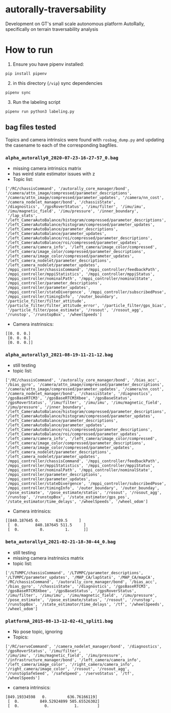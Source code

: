 # autorally-traversability
Development on GT's small scale autonomous platform AutoRally, specifically on terrain traversability analysis

# How to run

1. Ensure you have pipenv installed:

```
pip install pipenv
```

2. in this directory (`/vip`) sync dependencies

```
pipenv sync
```

3. Run the labeling script
```
pipenv run python3 labeling.py
```

## bag files tested
Topics and camera intrinsics were found with `rosbag_dump.py` and updating the casename to each of the corresponding bagfiles.

### `alpha_autorally0_2020-07-23-16-27-57_0.bag`
- missing camera intrinsics matrix
- has weird state estimator issues with z
- Topic list:
```
['/RC/chassisCommand', '/autorally_core_manager/bond', '/camera/attn_image/compressed/parameter_descriptions', 
'/camera/attn_image/compressed/parameter_updates', '/camera/nn_cost', '/camera_nodelet_manager/bond', '/chassisState', 
'/diagnostics', '/gpsRoverStatus', '/imu/filter', '/imu/imu', '/imu/magnetic_field', '/imu/pressure', '/inner_boundary',
 '/lap_stats', '/left_CameraAutoBalance/histogram/compressed/parameter_descriptions', '/left_CameraAutoBalance/histogram/compressed/parameter_updates', '/left_CameraAutoBalance/parameter_descriptions', '/left_CameraAutoBalance/parameter_updates', '/left_CameraAutoBalance/roi/compressed/parameter_descriptions', '/left_CameraAutoBalance/roi/compressed/parameter_updates', '/left_camera/camera_info', '/left_camera/image_color/compressed', '/left_camera/image_color/compressed/parameter_descriptions', '/left_camera/image_color/compressed/parameter_updates', '/left_camera_nodelet/parameter_descriptions', '/left_camera_nodelet/parameter_updates', '/mppi_controller/chassisCommand', '/mppi_controller/feedbackPath', '/mppi_controller/mppiStatistics', '/mppi_controller/mppiStatus', '/mppi_controller/nominalPath', '/mppi_controller/nominalState', '/mppi_controller/parameter_descriptions', '/mppi_controller/parameter_updates', '/mppi_controller/stateDivergence', '/mppi_controller/subscribedPose', '/mppi_controller/timingInfo', '/outer_boundary', '/particle_filter/filter_attitude', '/particle_filter/filter_attitude_error', '/particle_filter/gps_bias', 
 '/particle_filter/pose_estimate', '/rosout', '/rosout_agg', '/runstop', '/runstopBox', '/wheelSpeeds']
```
- Camera instrinsics:
``` 
[[0. 0. 0.]
 [0. 0. 0.]
 [0. 0. 0.]]

```
 
### `alpha_autorally3_2021-08-19-11-21-12.bag`
- still testing
- topic list: 
```
['/RC/chassisCommand', '/autorally_core_manager/bond', '/bias_acc', '/bias_gyro', '/camera/attn_image/compressed/parameter_descriptions', '/camera/attn_image/compressed/parameter_updates', '/camera/nn_cost', '/camera_nodelet_manager/bond', '/chassisState', '/diagnostics', '/gpsBaseRTCM3', '/gpsBaseRTCM3Xbee', '/gpsBaseStatus', '/gpsRoverStatus', '/imu/filter', '/imu/imu', '/imu/magnetic_field', '/imu/pressure', '/inner_boundary', '/left_CameraAutoBalance/histogram/compressed/parameter_descriptions', '/left_CameraAutoBalance/histogram/compressed/parameter_updates', '/left_CameraAutoBalance/parameter_descriptions', '/left_CameraAutoBalance/parameter_updates', '/left_CameraAutoBalance/roi/compressed/parameter_descriptions', '/left_CameraAutoBalance/roi/compressed/parameter_updates', '/left_camera/camera_info', '/left_camera/image_color/compressed', '/left_camera/image_color/compressed/parameter_descriptions', '/left_camera/image_color/compressed/parameter_updates', '/left_camera_nodelet/parameter_descriptions', '/left_camera_nodelet/parameter_updates', '/mppi_controller/chassisCommand', '/mppi_controller/feedbackPath', '/mppi_controller/mppiStatistics', '/mppi_controller/mppiStatus', '/mppi_controller/nominalPath', '/mppi_controller/nominalState', '/mppi_controller/parameter_descriptions', '/mppi_controller/parameter_updates', '/mppi_controller/stateDivergence', '/mppi_controller/subscribedPose', '/mppi_controller/timingInfo', '/outer_boundary', '/outer_bounday', 
'/pose_estimate', '/pose_estimate/status', '/rosout', '/rosout_agg', '/runstop', '/runstopBox', '/state_estimator/gps_pos', '/state_estimator/time_delays', '/wheelSpeeds', '/wheel_odom']
```
- Camera intrinsics:
```
[[840.187645 0.       639.5     ]
 [  0.       840.187645 511.5     ]
 [  0.         0.         1.      ]]
```


### `beta_autorally4_2021-02-21-18-30-44_0.bag`
- still testing
- missing camera instrinsics matrix
- topic list:
```
['/LTVMPC/chassisCommand', '/LTVMPC/parameter_descriptions', '/LTVMPC/parameter_updates', '/MAP_CA/lapStats', '/MAP_CA/mapCA', '/RC/chassisCommand', '/autorally_core_manager/bond', '/bias_acc', '/bias_gyro', '/chassisState', '/diagnostics', '/gpsBaseRTCM3', '/gpsBaseRTCM3Xbee', '/gpsBaseStatus', '/gpsRoverStatus', '/imu/filter', '/imu/imu', '/imu/magnetic_field', '/imu/pressure', 
'/pose_estimate', '/pose_estimate/status', '/rosout', '/runstop', '/runstopBox', '/state_estimator/time_delays', '/tf', '/wheelSpeeds', '/wheel_odom']
```

### `platformA_2015-08-13-12-02-41_split1.bag`
- No pose topic, ignoring
- Topics:
```
['/RC/servoCommand', '/camera_nodelet_manager/bond', '/diagnostics', '/gpsRoverStatus', '/imu/filter', 
'/imu/imu', '/imu/magnetic_field', '/imu/pressure', '/infrastructure_manager/bond', '/left_camera/camera_info', 
'/left_camera/image_color', '/right_camera/camera_info', '/right_camera/image_color', '/rosout', '/rosout_agg', 
'/runstopSafeSeed', '/safeSpeed', '/servoStatus', '/tf', '/wheelSpeeds']
```
- camera intrinsics:
``` 
[849.19334598   0.         636.76166119]
 [  0.         849.52924899 505.65526302]
 [  0.           0.           1.        ]
 ```
 

